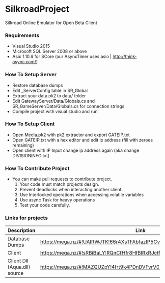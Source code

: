 # SilkroadProject
Silkroad Online Emulator for Open Beta Client

### Requirements
- Visual Studio 2015
- Microsoft SQL Server 2008 or above
- Asio 1.10.6 for SCore (our AsyncTimer uses asio | http://think-async.com/)

### How To Setup Server
- Restore database dumps
- Edit _ServerConfig table in SR_Global
- Extract your data.pk2 to data/ folder
- Edit GatewayServer/Data/Globals.cs and SR_GameServer/Data/Globals.cs for connection strings
- Compile project with visual studio and run

### How To Setup Client
- Open Media.pk2 with pk2 extractor and export GATEIP.txt
- Open GATEIP.txt with a hex editor and edit ip address (fill with zeroes remaining)
- Open client with IP Input change ip address again (aka change DIVISIONINFO.txt)

### How To Contribute Project
- You can make pull requests to contribute project.
  1. Your code must match projects design.
  2. Prevent deadlocks when interacting another client.
  3. Use Interlocked operations when accessing volatile variables
  4. Use async Task<T> for heavy operations
  5. Test your code carefully.

### Links for projects
Description | Link
------------ | -------------
Database Dumps | https://mega.nz/#!UAIRWJTK!66r4XsTFAbfazIP5CvrYqQYHGyuXpLWyaH36cNWVRRc
Client | https://mega.nz/#!sRBiBaLY!RQnCfHfr8HfBIRxRJctf0-5_MVC8W8OXd51pH558mm8
Client Dll (Aqua.dll) source | https://mega.nz/#!MAZQUZpY!4frt9k4PDnDVFvrV02KBbx4K0xCcnZ2aUZ5W4uSfeTo
